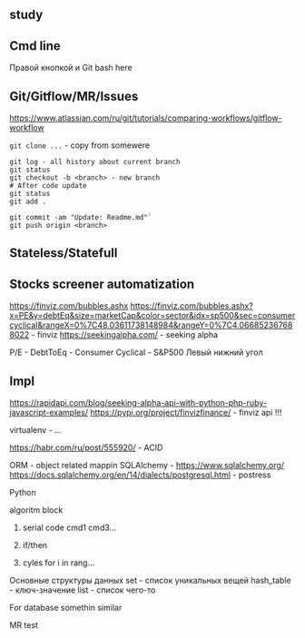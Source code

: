 ## study

## Cmd line
Правой кнопкой и Git bash here

## Git/Gitflow/MR/Issues
https://www.atlassian.com/ru/git/tutorials/comparing-workflows/gitflow-workflow

`git clone ...` - copy from somewere

```
git log - all history about current branch 
git status
git checkout -b <branch> - new branch
# After code update
git status
git add .
```

```
git commit -am "Update: Readme.md"`
git push origin <branch>
```

## Stateless/Statefull

## Stocks screener automatization
https://finviz.com/bubbles.ashx
https://finviz.com/bubbles.ashx?x=PE&y=debtEq&size=marketCap&color=sector&idx=sp500&sec=consumercyclical&rangeX=0%7C48.03611738148984&rangeY=0%7C4.066852367688022 - finviz
https://seekingalpha.com/ - seeking alpha

P/E - DebtToEq - Consumer Cyclical - S&P500 
Левый нижний угол

## Impl
https://rapidapi.com/blog/seeking-alpha-api-with-python-php-ruby-javascript-examples/
https://pypi.org/project/finvizfinance/ - finviz api !!!

virtualenv - ...

https://habr.com/ru/post/555920/ - ACID

ORM - object related mappin
SQLAlchemy - https://www.sqlalchemy.org/
https://docs.sqlalchemy.org/en/14/dialects/postgresql.html - postress

Python 

algoritm block
1. serial code
cmd1
cmd3...

2. if/then

3. cyles
for i in rang...


Oсновные структуры данных
set - список уникальных вещей
hash_table - ключ-значение
list - список чего-то

For database somethin similar

MR test


